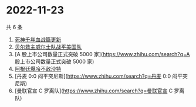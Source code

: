 # 2022-11-23

共 6 条

<!-- BEGIN ZHIHUSEARCH -->
<!-- 最后更新时间 Wed Nov 23 2022 03:18:07 GMT+0800 (China Standard Time) -->
1. [死神千年血战篇更新](https://www.zhihu.com/search?q=死神千年血战篇更新)
1. [贝尔救主威尔士队战平美国队](https://www.zhihu.com/search?q=贝尔救主威尔士队战平美国队)
1. [A 股上市公司数量正式突破 5000 家](https://www.zhihu.com/search?q=A 股上市公司数量正式突破 5000 家)
1. [阿根廷爆冷不敌沙特](https://www.zhihu.com/search?q=阿根廷爆冷不敌沙特)
1. [丹麦 0:0 闷平突尼斯](https://www.zhihu.com/search?q=丹麦 0:0 闷平突尼斯)
1. [曼联官宣 C 罗离队](https://www.zhihu.com/search?q=曼联官宣 C 罗离队)
<!-- END ZHIHUSEARCH -->
